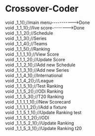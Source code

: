 # Crossover-Coder
void _1_1();//main menu----------->Done  <br>
void _1_1_1();//live score-------->Done  <br>
void _1_1_2();//Schedule  <br>
void _1_1_3();//Series  <br>
void _1_1_4();//Teams  <br>
void _1_1_5();//Ranking  <br>
void _1_1_1_1();//View Score  <br>
void _1_1_1_2();//Update Score  <br>
void _1_1_2_1();//Add new Schedule  <br>
void _1_1_3_1();//Add new Series  <br>
void _1_1_4_1();//International  <br>
void _1_1_4_2();//League  <br>
void _1_1_5_1();//Test Ranking  <br>
void _1_1_5_2();//ODi Ranking  <br>
void _1_1_5_3();//T20  Ranking  <br>
void _1_1_1_1_1();//New Scorecard  <br>
void _1_1_1_1_2();//Add a fixture  <br>
void _1_1_5_1_1();//Update Ranking test  <br>
void _1_1_5_1_2();//ODI  <br>
void _1_1_5_2_1();//Update Ranking  <br>
void _1_1_5_3_1();//Update Ranking t20  <br>
